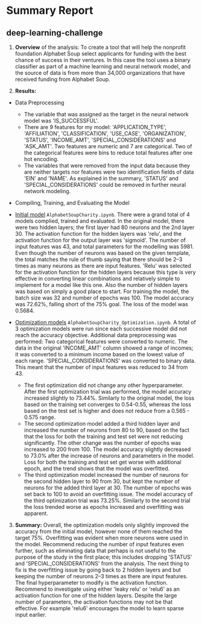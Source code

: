 # **Summary Report**
## deep-learning-challenge 
1. **Overview** of the analysis: To create a tool that will help the nonprofit foundation Alphabet Soup select applicants for funding with the best chance of success in their ventures. In this case the tool uses a binary classifier as part of a machine learning and neural network model, and the source of data is from more than 34,000 organizations that have received funding from Alphabet Soup.

2. **Results:** 

* Data Preprocessing

  - The variable that was assigned as the target in the neural network model was 'IS_SUCCESSFUL'. 
  - There are 9 features for my model: 'APPLICATION_TYPE', 'AFFILIATION',	'CLASSIFICATION',	'USE_CASE',	'ORGANIZATION',	'STATUS',	'INCOME_AMT',	'SPECIAL_CONSIDERATIONS' and	'ASK_AMT'. Two features are numeric and 7 are categorical. Two of the categorical features were bins to reduce total features after one hot encoding.
  - The variables that were removed from the input data because they are neither targets nor features were two identification fields of data 'EIN' and 'NAME'. As explained in the summary, 'STATUS' and 'SPECIAL_CONSIDERATIONS' could be removed in further neural network modeling.

* Compiling, Training, and Evaluating the Model

- <ins>Initial model</ins> `AlphabetSoupCharity.ipynb`. There were a grand total of 4 models complied, trained and evaluated. In the original model, there were two hidden layers; the first layer had 80 neurons and the 2nd layer 30. The activation function for the hidden layers was 'relu', and the activation function for the output layer was 'sigmoid'. The number of input features was 43, and total parameters for the modelling was 5981. Even though the number of neurons was based on the given template, the total matches the rule of thumb saying that there should be 2–3 times as many neurons as there are input features. 'Relu' was selected for the activation function for the hidden layers because this type is very effective in converting linear combinations and relatively simple to implement for a model like this one. Also the number of hidden layers was based on simply a good place to start. For training the model, the batch size was 32 and number of epochs was 100. The model accuracy was 72.62%, falling short of the 75% goal. The loss of the model was 0.5684.

- <ins>Optimization models</ins> `AlphabetSoupCharity_Optimization.ipynb`. A total of 3 optimization models were run since each successive model did not reach the accuracy objective. Additional data preprocessing was performed: Two categorical features were converted to numeric. The data in the original 'INCOME_AMT' column showed a range of incomes; it was converted to a minimum income based on the lowest value of each range. 'SPECIAL_CONSIDERATIONS' was converted to binary data. This meant that the number of input features was reduced to 34 from 43. 
  - The first optimization did not change any other hyperparameter. After the first optimization trial was performed, the model accuracy increased slightly to 73.44%. Similarly to the original model, the loss based on the training set converges to 0.54-0.55, whereas the loss based on the test set is higher and does not reduce from a 0.565 - 0.575 range.
  - The second optimization model added a third hidden layer and increased the number of neurons from 80 to 90, based on the fact that the loss for both the training and test set were not reducing significantly. The other change was the number of epochs was increased to 200 from 100. The model accuracy slightly decreased to 73.0% after the increase of neurons and parameters in the model. Loss for both the training and test set get worse with additional epoch, and the trend shows that the model was overfitted.
  - The third optimization model increased the number of neurons for the second hidden layer to 90 from 30, but kept the number of neurons for the added third layer at 30. The number of epochs was set back to 100 to avoid an overfitting issue. The model accuracy of the third optimization trial was 73.25%. Similarly to the second trial the loss trended worse as epochs increased and overfitting was apparent.

3. **Summary:** Overall, the optimization models only slightly improved the accuracy from the initial model, however none of them reached the target 75%. Overfitting was evident when more neurons were used in the model. Recommend reducing the number of input features even further, such as eliminating data that perhaps is not useful to the purpose of the study in the first place; this includes dropping 'STATUS' and 'SPECIAL_CONSIDERATIONS' from the analysis. The next thing to fix is the overfitting issue by going back to 2 hidden layers and but keeping the number of neurons 2–3 times as there are input features. The final hyperparameter to modify is the activation function. Recommend to investigate using either 'leaky relu' or 'relu6' as an activation function for one of the hidden layers. Despite the large number of parameters, the activation functions may not be that effective. For example 'relu6' encourages the model to learn sparse input earlier. 
